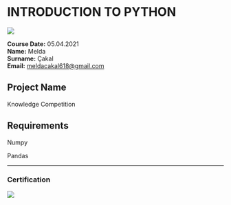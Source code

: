 # INTRODUCTION TO PYTHON
![](img/newlogo.png)

**Course Date:** 05.04.2021  
**Name:** Melda  
**Surname:** Çakal  
**Email:** meldacakal618@gmail.com  


## Project Name
Knowledge Competition

## Requirements

Numpy

Pandas

---

### Certification
![](img/TopLearnerCertificate.png)

